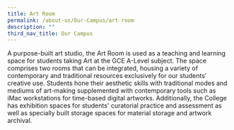 ```yaml
---
title: Art Room
permalink: /about-us/Our-Campus/art-room
description: ""
third_nav_title: Our Campus
---
```

A purpose-built art studio, the Art Room is used as a teaching and learning space for students taking Art at the GCE A-Level subject. The space comprises two rooms that can be integrated, housing a variety of contemporary and traditional resources exclusively for our students’ creative use. Students hone their aesthetic skills with traditional modes and mediums of art-making supplemented with contemporary tools such as iMac workstations for time-based digital artworks. Additionally, the College has exhibition spaces for students' curatorial practice and assessment as well as specially built storage spaces for material storage and artwork archival.

